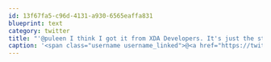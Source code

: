 ```yaml
---
id: 13f67fa5-c96d-4131-a930-6565eaffa831
blueprint: text
category: twitter
title: "'@puleen I think I got it from XDA Developers. It's just the stock one, no touchwiz. But nice and clean."
caption: '<span class="username username_linked">@<a href="https://twitter.com/puleen" title="Puleen Patel">puleen</a></span> I think I got it from XDA Developers. It''s just the stock one, no touchwiz. But nice and clean.'
---
```


